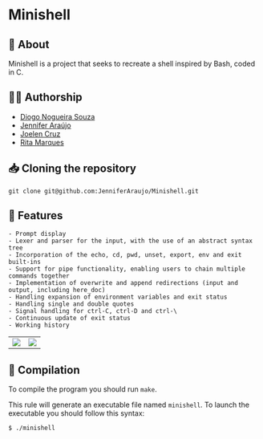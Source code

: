# **Minishell**

## :speech_balloon: **About**
Minishell is a project that seeks to  recreate a shell inspired by Bash, coded in C.

## 🙋‍♀️ **Authorship**

- [Diogo Nogueira Souza](https://github.com/souzitaaaa)
- [Jennifer Araújo](https://github.com/JenniferAraujo)
- [Joelen Cruz](https://github.com/JoelenCruz)
- [Rita Marques](https://github.com/rimarque)

## :inbox_tray: **Cloning the repository**

```shell
git clone git@github.com:JenniferAraujo/Minishell.git 
```

## 💎 **Features**
```
- Prompt display
- Lexer and parser for the input, with the use of an abstract syntax tree
- Incorporation of the echo, cd, pwd, unset, export, env and exit built-ins
- Support for pipe functionality, enabling users to chain multiple commands together
- Implementation of overwrite and append redirections (input and output, including here_doc)
- Handling expansion of environment variables and exit status
- Handling single and double quotes
- Signal handling for ctrl-C, ctrl-D and ctrl-\
- Continuous update of exit status
- Working history
```
<table align=center>
	<tbody>
		<tr>
			<td><image src="img/builtinsQuotesExpansion.png"></td>
			<td><image src="img/PipesRedirections.png"></td>
		</tr>
	</tbody>
</table>

## :link: **Compilation**
To compile the program you should run `make`.

This rule will generate an executable file named `minishell`. To launch the executable you should follow this syntax:

```sh
$ ./minishell
```
